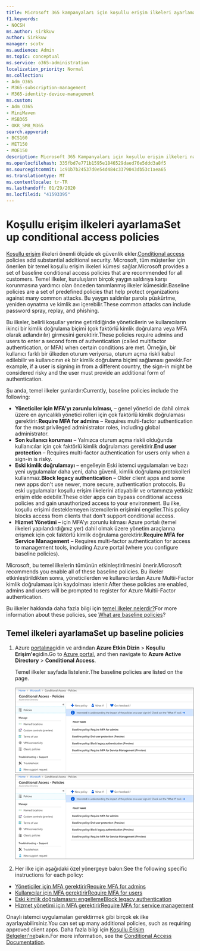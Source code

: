 ```yaml
---
title: Microsoft 365 kampanyaları için koşullu erişim ilkeleri ayarlama
f1.keywords:
- NOCSH
ms.author: sirkkuw
author: Sirkkuw
manager: scotv
ms.audience: Admin
ms.topic: conceptual
ms.service: o365-administration
localization_priority: Normal
ms.collection:
- Adm_O365
- M365-subscription-management
- M365-identity-device-management
ms.custom:
- Adm_O365
- MiniMaven
- MSB365
- OKR_SMB_M365
search.appverid:
- BCS160
- MET150
- MOE150
description: Microsoft 365 Kampanyaları için koşullu erişim ilkeleri nasıl ayarlayabilirsiniz öğrenin.
ms.openlocfilehash: 335fbd7e771b1595e1846529daed76e5ddd3a8f5
ms.sourcegitcommit: 1c91b7b24537d0e54d484c3379043db53c1aea65
ms.translationtype: MT
ms.contentlocale: tr-TR
ms.lasthandoff: 01/29/2020
ms.locfileid: "41593395"
---
```

# <a name="set-up-conditional-access-policies"></a><span data-ttu-id="7d0ae-103">Koşullu erişim ilkeleri ayarlama</span><span class="sxs-lookup"><span data-stu-id="7d0ae-103">Set up conditional access policies</span></span>

<span data-ttu-id="7d0ae-104">[Koşullu erişim](https://docs.microsoft.com/azure/active-directory/conditional-access/overview) ilkeleri önemli ölçüde ek güvenlik ekler.</span><span class="sxs-lookup"><span data-stu-id="7d0ae-104">[Conditional access](https://docs.microsoft.com/azure/active-directory/conditional-access/overview) policies add substantial additional security.</span></span> <span data-ttu-id="7d0ae-105">Microsoft, tüm müşteriler için önerilen bir temel koşullu erişim ilkeleri kümesi sağlar.</span><span class="sxs-lookup"><span data-stu-id="7d0ae-105">Microsoft provides a set of baseline conditional access policies that are recommended for all customers.</span></span> <span data-ttu-id="7d0ae-106">Temel ilkeler, kuruluşların birçok yaygın saldırıya karşı korunmasına yardımcı olan önceden tanımlanmış ilkeler kümesidir.</span><span class="sxs-lookup"><span data-stu-id="7d0ae-106">Baseline policies are a set of predefined policies that help protect organizations against many common attacks.</span></span> <span data-ttu-id="7d0ae-107">Bu yaygın saldırılar parola püskürtme, yeniden oynatma ve kimlik avı içerebilir.</span><span class="sxs-lookup"><span data-stu-id="7d0ae-107">These common attacks can include password spray, replay, and phishing.</span></span>

<span data-ttu-id="7d0ae-108">Bu ilkeler, belirli koşullar yerine getirildiğinde yöneticilerin ve kullanıcıların ikinci bir kimlik doğrulama biçimi (çok faktörlü kimlik doğrulama veya MFA olarak adlandırılır) girmesini gerektirir.</span><span class="sxs-lookup"><span data-stu-id="7d0ae-108">These policies require admins and users to enter a second form of authentication (called multifactor authentication, or MFA) when certain conditions are met.</span></span> <span data-ttu-id="7d0ae-109">Örneğin, bir kullanıcı farklı bir ülkeden oturum veriyorsa, oturum açma riskli kabul edilebilir ve kullanıcının ek bir kimlik doğrulama biçimi sağlaması gerekir.</span><span class="sxs-lookup"><span data-stu-id="7d0ae-109">For example, if a user is signing in from a different country, the sign-in might be considered risky and the user must provide an additional form of authentication.</span></span> 

<span data-ttu-id="7d0ae-110">Şu anda, temel ilkeler şunlardır:</span><span class="sxs-lookup"><span data-stu-id="7d0ae-110">Currently, baseline policies include the following:</span></span>
- <span data-ttu-id="7d0ae-111">**Yöneticiler için MFA'yı zorunlu kılması,** &ndash; genel yönetici de dahil olmak üzere en ayrıcalıklı yönetici rolleri için çok faktörlü kimlik doğrulaması gerektirir.</span><span class="sxs-lookup"><span data-stu-id="7d0ae-111">**Require MFA for admins** &ndash; Requires multi-factor authentication for the most privileged administrator roles, including global administrator.</span></span>
- <span data-ttu-id="7d0ae-112">**Son kullanıcı koruması** &ndash; Yalnızca oturum açma riskli olduğunda kullanıcılar için çok faktörlü kimlik doğrulaması gerektirir.</span><span class="sxs-lookup"><span data-stu-id="7d0ae-112">**End user protection** &ndash; Requires multi-factor authentication for users only when a sign-in is risky.</span></span> 
- <span data-ttu-id="7d0ae-113">**Eski kimlik doğrulamayı** &ndash; engelleyin Eski istemci uygulamaları ve bazı yeni uygulamalar daha yeni, daha güvenli, kimlik doğrulama protokolleri kullanmaz.</span><span class="sxs-lookup"><span data-stu-id="7d0ae-113">**Block legacy authentication** &ndash; Older client apps and some new apps don't use newer, more secure, authentication protocols.</span></span> <span data-ttu-id="7d0ae-114">Bu eski uygulamalar koşullu erişim ilkelerini atlayabilir ve ortamınıza yetkisiz erişim elde edebilir.</span><span class="sxs-lookup"><span data-stu-id="7d0ae-114">These older apps can bypass conditional access policies and gain unauthorized access to your environment.</span></span> <span data-ttu-id="7d0ae-115">Bu ilke, koşullu erişimi desteklemeyen istemcilerin erişimini engeller.</span><span class="sxs-lookup"><span data-stu-id="7d0ae-115">This policy blocks access from clients that don't support conditional access.</span></span> 
- <span data-ttu-id="7d0ae-116">**Hizmet Yönetimi** &ndash; için MFA'yı zorunlu kılması Azure portalı (temel ilkeleri yapılandırdığınız yer) dahil olmak üzere yönetim araçlarına erişmek için çok faktörlü kimlik doğrulama gerektirir.</span><span class="sxs-lookup"><span data-stu-id="7d0ae-116">**Require MFA for Service Management** &ndash; Requires multi-factor authentication for access to management tools, including Azure portal (where you configure baseline policies).</span></span> 

<span data-ttu-id="7d0ae-117">Microsoft, bu temel ilkelerin tümünün etkinleştirilmesini önerir.</span><span class="sxs-lookup"><span data-stu-id="7d0ae-117">Microsoft recommends you enable all of these baseline policies.</span></span> <span data-ttu-id="7d0ae-118">Bu ilkeler etkinleştirildikten sonra, yöneticilerden ve kullanıcılardan Azure Multii-Factor kimlik doğrulaması için kaydolması istenir.</span><span class="sxs-lookup"><span data-stu-id="7d0ae-118">After these policies are enabled, admins and users will be prompted to register for Azure Multii-Factor authentication.</span></span>

<span data-ttu-id="7d0ae-119">Bu ilkeler hakkında daha fazla bilgi için [temel ilkeler nelerdir?](https://docs.microsoft.com/azure/active-directory/conditional-access/concept-baseline-protection)</span><span class="sxs-lookup"><span data-stu-id="7d0ae-119">For more information about these policies, see [What are baseline policies](https://docs.microsoft.com/azure/active-directory/conditional-access/concept-baseline-protection)?</span></span>


## <a name="set-up-baseline-policies"></a><span data-ttu-id="7d0ae-120">Temel ilkeleri ayarlama</span><span class="sxs-lookup"><span data-stu-id="7d0ae-120">Set up baseline policies</span></span>

1. <span data-ttu-id="7d0ae-121">Azure [portalına](https://portal.azure.com)gidin ve ardından **Azure Etkin Dizin** \> **Koşullu Erişim'e**gidin.</span><span class="sxs-lookup"><span data-stu-id="7d0ae-121">Go to [Azure portal](https://portal.azure.com), and then navigate to **Azure Active Directory** \> **Conditional Access**.</span></span>
    
    <span data-ttu-id="7d0ae-122">Temel ilkeler sayfada listelenir.</span><span class="sxs-lookup"><span data-stu-id="7d0ae-122">The baseline policies are listed on the page.</span></span> <br/> <br/>
    <span data-ttu-id="7d0ae-123">![Koşullu erişim için temel ilkeleri listeleyen sayfa.](media/baslinepolicies.png)</span><span class="sxs-lookup"><span data-stu-id="7d0ae-123">![Page that lists baseline policies for conditional access.](media/baslinepolicies.png)</span></span>
1. <span data-ttu-id="7d0ae-124">Her ilke için aşağıdaki özel yönergeye bakın:</span><span class="sxs-lookup"><span data-stu-id="7d0ae-124">See the following specific instructions for each policy:</span></span>

  - [<span data-ttu-id="7d0ae-125">Yöneticiler için MFA gerektirir</span><span class="sxs-lookup"><span data-stu-id="7d0ae-125">Require MFA for admins</span></span>](https://docs.microsoft.com/azure/active-directory/conditional-access/howto-baseline-protect-administrators)
- [<span data-ttu-id="7d0ae-126">Kullanıcılar için MFA gerektirir</span><span class="sxs-lookup"><span data-stu-id="7d0ae-126">Require MFA for users</span></span>](https://docs.microsoft.com/azure/active-directory/conditional-access/howto-baseline-protect-end-users)  
 - [<span data-ttu-id="7d0ae-127">Eski kimlik doğrulamasını engelleme</span><span class="sxs-lookup"><span data-stu-id="7d0ae-127">Block legacy authentication</span></span>](https://docs.microsoft.com/azure/active-directory/conditional-access/howto-baseline-protect-legacy-auth)
  - [<span data-ttu-id="7d0ae-128">Hizmet yönetimi için MFA gerektirir</span><span class="sxs-lookup"><span data-stu-id="7d0ae-128">Require MFA for service management</span></span>](https://docs.microsoft.com/azure/active-directory/conditional-access/howto-baseline-protect-azure)

<span data-ttu-id="7d0ae-129">Onaylı istemci uygulamaları gerektirmek gibi birçok ek ilke ayarlayabilirsiniz.</span><span class="sxs-lookup"><span data-stu-id="7d0ae-129">You can set up many additional policies, such as requiring approved client apps.</span></span> <span data-ttu-id="7d0ae-130">Daha fazla bilgi için [Koşullu Erişim Belgeleri'ne](https://docs.microsoft.com/azure/active-directory/conditional-access/)bakın.</span><span class="sxs-lookup"><span data-stu-id="7d0ae-130">For more information, see the [Conditional Access Documentation](https://docs.microsoft.com/azure/active-directory/conditional-access/).</span></span>
